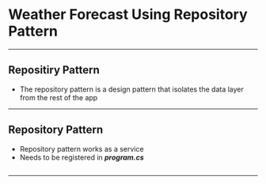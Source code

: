 # Weather Forecast Using Repository Pattern

--- ---

## Repositiry Pattern

- The repository pattern is a design pattern that isolates the data layer from the rest of the app

--- ---

## Repository Pattern

- Repository pattern works as a service
- Needs to be registered in **_program.cs_**

```C#

```

--- ---